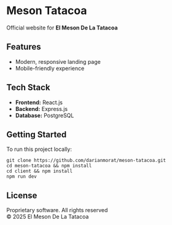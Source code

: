 # Meson Tatacoa

Official website for **El Meson De La Tatacoa**

## Features

- Modern, responsive landing page
- Mobile-friendly experience

## Tech Stack

- **Frontend:** React.js
- **Backend:** Express.js
- **Database:** PostgreSQL

## Getting Started

To run this project locally:

```shell
git clone https://github.com/darianmorat/meson-tatacoa.git
cd meson-tatacoa && npm install
cd client && npm install
npm run dev
```

## License
Proprietary software. All rights reserved    
© 2025 El Meson De La Tatacoa
